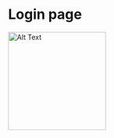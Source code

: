 # Login page
<img src="https://github.com/Abdul-malik-1234/user-task/assets/82267578/b9de0f7b-b97c-4df0-9004-fff06f8ee76a" alt="Alt Text" width="200"/>
